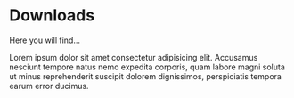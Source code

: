 # Downloads

Here you will find...

Lorem ipsum dolor sit amet consectetur adipisicing elit. Accusamus nesciunt tempore natus nemo expedita corporis, quam labore magni soluta ut minus reprehenderit suscipit dolorem dignissimos, perspiciatis tempora earum error ducimus.
